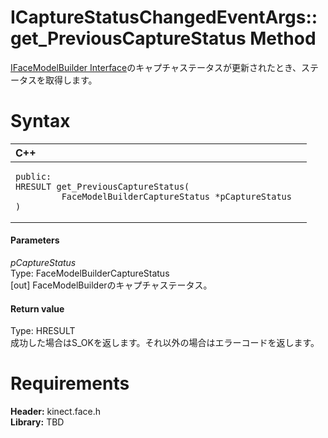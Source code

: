 ICaptureStatusChangedEventArgs::get\_PreviousCaptureStatus Method  
=================================================================  

[IFaceModelBuilder Interface](../../IFaceModelBuilder_Interface.md)のキャプチャステータスが更新されたとき、ステータスを取得します。 <span id="syntaxSection"></span>

Syntax  
======  

<table>
<colgroup>
<col width="100%" />
</colgroup>
<thead>
<tr class="header">
<th align="left">C++</th>
</tr>
</thead>
<tbody>
<tr class="odd">
<td align="left"><pre><code>public:  
HRESULT get_PreviousCaptureStatus(  
         FaceModelBuilderCaptureStatus *pCaptureStatus  
)</code></pre></td>
</tr>
</tbody>
</table>

<span id="ID4EK"></span>
#### Parameters  

*pCaptureStatus*    
Type: FaceModelBuilderCaptureStatus  
[out] FaceModelBuilderのキャプチャステータス。  

<span id="ID4ET"></span>
#### Return value  

Type: HRESULT  
成功した場合はS\_OKを返します。それ以外の場合はエラーコードを返します。  

<span id="requirements"></span>

Requirements  
============  

**Header:** kinect.face.h  
**Library:** TBD  



<!--Please do not edit the data in the comment block below.-->
<!--
TOCTitle : get_PreviousCaptureStatus Method
RLTitle : ICaptureStatusChangedEventArgs::get_PreviousCaptureStatus Method
KeywordK : get_PreviousCaptureStatus method
KeywordK : ICaptureStatusChangedEventArgs::get_PreviousCaptureStatus method
KeywordF : ICaptureStatusChangedEventArgs::get_PreviousCaptureStatus
KeywordF : get_PreviousCaptureStatus
KeywordF : Microsoft.Kinect.face.ICaptureStatusChangedEventArgs.get_PreviousCaptureStatus(FaceModelBuilderCaptureStatus@)
KeywordA : M:Microsoft.Kinect.face.ICaptureStatusChangedEventArgs.get_PreviousCaptureStatus(FaceModelBuilderCaptureStatus@)
AssetID : M:Microsoft.Kinect.face.ICaptureStatusChangedEventArgs.get_PreviousCaptureStatus(FaceModelBuilderCaptureStatus@)
Locale : en-us
CommunityContent : 1
APIType : Managed
APILocation : 
APIName : Microsoft.Kinect.face.ICaptureStatusChangedEventArgs::get_PreviousCaptureStatus
TargetOS : Windows
TopicType : kbSyntax
DevLang : C++
DocSet : K4Wv2
ProjType : K4Wv2Proj
Technology : Kinect for Windows
Product : Kinect for Windows SDK v2
productversion : 20
-->
